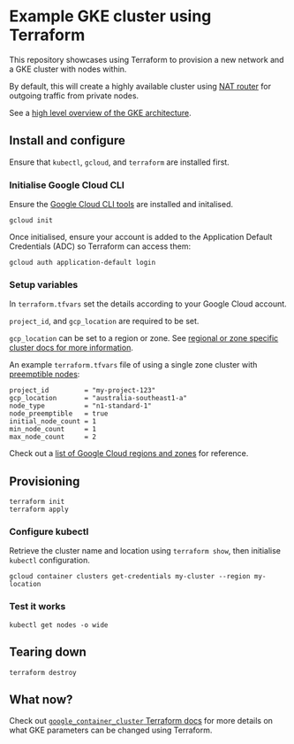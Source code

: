 # Example GKE cluster using Terraform

This repository showcases using Terraform to provision a new network and a GKE cluster with nodes within.

By default, this will create a highly available cluster using [NAT router](https://cloud.google.com/nat/docs/overview#example-gke) for outgoing traffic from private nodes.

See a [high level overview of the GKE architecture](https://cloud.google.com/kubernetes-engine/docs/concepts/cluster-architecture).

## Install and configure

Ensure that `kubectl`, `gcloud`, and `terraform` are installed first.

### Initialise Google Cloud CLI

Ensure the [Google Cloud CLI tools](https://cloud.google.com/sdk/docs/quickstarts) are installed and initalised.

```shell
gcloud init
```

Once initialised, ensure your account is added to the Application Default Credentials (ADC) so Terraform can access them:

```shell
gcloud auth application-default login
```

### Setup variables

In `terraform.tfvars` set the details according to your Google Cloud account.

`project_id`, and `gcp_location` are required to be set.

`gcp_location` can be set to a region or zone. See [regional or zone specific cluster docs for more information](https://cloud.google.com/kubernetes-engine/docs/concepts/types-of-clusters#availability).

An example `terraform.tfvars` file of using a single zone cluster with [preemptible nodes](https://cloud.google.com/compute/docs/instances/preemptible):

```
project_id         = "my-project-123"
gcp_location       = "australia-southeast1-a"
node_type          = "n1-standard-1"
node_preemptible   = true
initial_node_count = 1
min_node_count     = 1
max_node_count     = 2
```

Check out a [list of Google Cloud regions and zones](https://cloud.google.com/compute/docs/regions-zones) for reference.

## Provisioning

```shell
terraform init
terraform apply
```

### Configure kubectl

Retrieve the cluster name and location using `terraform show`, then initialise `kubectl` configuration.

```shell
gcloud container clusters get-credentials my-cluster --region my-location
```

### Test it works

```shell
kubectl get nodes -o wide
```

## Tearing down

```shell
terraform destroy
```

## What now?

Check out [`google_container_cluster` Terraform docs](https://www.terraform.io/docs/providers/google/r/container_cluster.html) 
for more details on what GKE parameters can be changed using Terraform.
